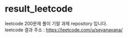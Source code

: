 # result_leetcode
leetcode 200문제 풀이 기말 과제 repository 입니다.    
leetcode 결과 주소 : https://leetcode.com/u/seyanayana/   

